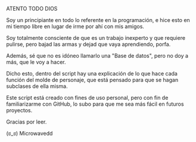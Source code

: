 ATENTO TODO DIOS


Soy un principiante en todo lo referente en la programación, e hice esto en mi tiempo libre en lugar de irme por ahí
con mis amigos.

Soy totalmente consciente de que es un trabajo inexperto y que requiere pulirse, pero bajad las armas y dejad que
vaya aprendiendo, porfa.

Además, sé que no es idóneo llamarlo una "Base de datos", pero no doy a más, que le voy a hacer.

Dicho esto, dentro del script hay una explicación de lo que hace cada función del molde de personaje, 
que está pensado para que se hagan subclases de ella misma.

Este script está creado con fines de uso personal, pero con fin de familiarizarme con GitHub, lo subo
para que me sea más fácil en futuros proyectos.

Gracias por leer.

 (ಠ_ಠ) Microwavedd

